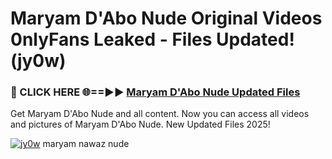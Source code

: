 # Maryam D'Abo Nude Original Videos 0nlyFans Leaked - Files Updated! (jy0w)

<h3>🔴 CLICK HERE 🌐==►► <a href="https://tinyurl.com/yrmya6cz" rel="nofollow">Maryam D'Abo Nude Updated Files</a></h3>

Get Maryam D'Abo Nude and all content. Now you can access all videos and pictures of Maryam D'Abo Nude. New Updated Files 2025!

[![jy0w](https://i.imgur.com/FMdXYCs.gif)](https://tinyurl.com/yrmya6cz)
maryam nawaz nude